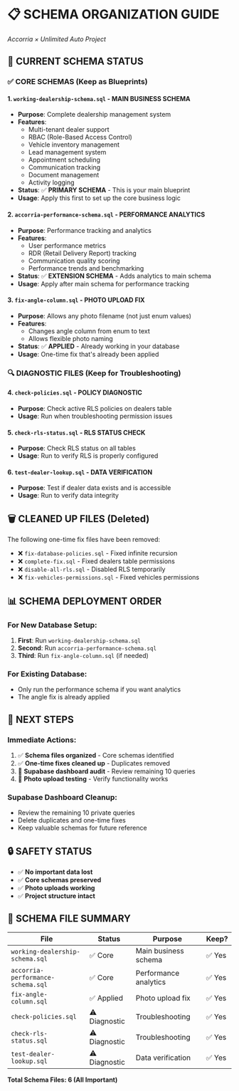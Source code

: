 # 📋 **SCHEMA ORGANIZATION GUIDE**
*Accorria × Unlimited Auto Project*

## 🎯 **CURRENT SCHEMA STATUS**

### **✅ CORE SCHEMAS (Keep as Blueprints)**

#### 1. **`working-dealership-schema.sql`** - MAIN BUSINESS SCHEMA
- **Purpose**: Complete dealership management system
- **Features**:
  - Multi-tenant dealer support
  - RBAC (Role-Based Access Control)
  - Vehicle inventory management
  - Lead management system
  - Appointment scheduling
  - Communication tracking
  - Document management
  - Activity logging
- **Status**: ✅ **PRIMARY SCHEMA** - This is your main blueprint
- **Usage**: Apply this first to set up the core business logic

#### 2. **`accorria-performance-schema.sql`** - PERFORMANCE ANALYTICS
- **Purpose**: Performance tracking and analytics
- **Features**:
  - User performance metrics
  - RDR (Retail Delivery Report) tracking
  - Communication quality scoring
  - Performance trends and benchmarking
- **Status**: ✅ **EXTENSION SCHEMA** - Adds analytics to main schema
- **Usage**: Apply after main schema for performance tracking

#### 3. **`fix-angle-column.sql`** - PHOTO UPLOAD FIX
- **Purpose**: Allows any photo filename (not just enum values)
- **Features**:
  - Changes angle column from enum to text
  - Allows flexible photo naming
- **Status**: ✅ **APPLIED** - Already working in your database
- **Usage**: One-time fix that's already been applied

### **🔍 DIAGNOSTIC FILES (Keep for Troubleshooting)**

#### 4. **`check-policies.sql`** - POLICY DIAGNOSTIC
- **Purpose**: Check active RLS policies on dealers table
- **Usage**: Run when troubleshooting permission issues

#### 5. **`check-rls-status.sql`** - RLS STATUS CHECK
- **Purpose**: Check RLS status on all tables
- **Usage**: Run to verify RLS is properly configured

#### 6. **`test-dealer-lookup.sql`** - DATA VERIFICATION
- **Purpose**: Test if dealer data exists and is accessible
- **Usage**: Run to verify data integrity

## 🗑️ **CLEANED UP FILES (Deleted)**

The following one-time fix files have been removed:
- ❌ `fix-database-policies.sql` - Fixed infinite recursion
- ❌ `complete-fix.sql` - Fixed dealers table permissions  
- ❌ `disable-all-rls.sql` - Disabled RLS temporarily
- ❌ `fix-vehicles-permissions.sql` - Fixed vehicles permissions

## 📊 **SCHEMA DEPLOYMENT ORDER**

### **For New Database Setup:**
1. **First**: Run `working-dealership-schema.sql`
2. **Second**: Run `accorria-performance-schema.sql`
3. **Third**: Run `fix-angle-column.sql` (if needed)

### **For Existing Database:**
- Only run the performance schema if you want analytics
- The angle fix is already applied

## 🎯 **NEXT STEPS**

### **Immediate Actions:**
1. ✅ **Schema files organized** - Core schemas identified
2. ✅ **One-time fixes cleaned up** - Duplicates removed
3. 🔄 **Supabase dashboard audit** - Review remaining 10 queries
4. 🔄 **Photo upload testing** - Verify functionality works

### **Supabase Dashboard Cleanup:**
- Review the remaining 10 private queries
- Delete duplicates and one-time fixes
- Keep valuable schemas for future reference

## 🔒 **SAFETY STATUS**
- ✅ **No important data lost**
- ✅ **Core schemas preserved**
- ✅ **Photo uploads working**
- ✅ **Project structure intact**

## 📝 **SCHEMA FILE SUMMARY**

| File | Status | Purpose | Keep? |
|------|--------|---------|-------|
| `working-dealership-schema.sql` | ✅ Core | Main business schema | ✅ Yes |
| `accorria-performance-schema.sql` | ✅ Core | Performance analytics | ✅ Yes |
| `fix-angle-column.sql` | ✅ Applied | Photo upload fix | ✅ Yes |
| `check-policies.sql` | ⚠️ Diagnostic | Troubleshooting | ✅ Yes |
| `check-rls-status.sql` | ⚠️ Diagnostic | Troubleshooting | ✅ Yes |
| `test-dealer-lookup.sql` | ⚠️ Diagnostic | Data verification | ✅ Yes |

**Total Schema Files: 6 (All Important)**
